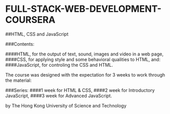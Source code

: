 # FULL-STACK-WEB-DEVELOPMENT-COURSERA
##HTML, CSS and JavaScript

###Contents:

####HTML, for the output of text, sound, images and video in a web page,
####CSS, for applying style and some behavioral qualities to HTML, and:
####JavaScript, for controling the CSS and HTML.

The course was designed with the expectation for 3 weeks to work through the material:

###Series:
####1 week for HTML & CSS, 
####2 week for Introductory JavaScript, 
####3 week for Advanced JavaScript.

by The Hong Kong University of Science and Technology
